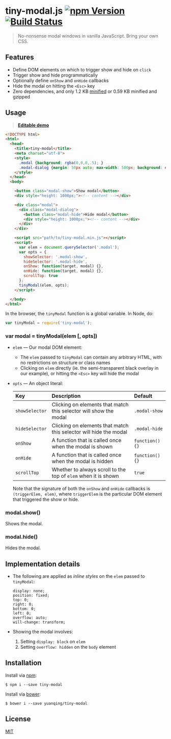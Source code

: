 # tiny-modal.js [![npm Version](http://img.shields.io/npm/v/tiny-modal.svg?style=flat)](https://www.npmjs.org/package/tiny-modal) [![Build Status](https://img.shields.io/travis/yuanqing/tiny-modal.svg?branch=master&style=flat)](https://travis-ci.org/yuanqing/tiny-modal)

> No-nonsense modal windows in vanilla JavaScript. Bring your own CSS.

## Features

- Define DOM elements on which to trigger show and hide on `click`
- Trigger show and hide programmatically
- Optionally define `onShow` and `onHide` callbacks
- Hide the modal on hitting the `<Esc>` key
- Zero dependencies, and only 1.2 KB [minified](tiny-modal.min.js) or 0.59 KB minified and gzipped

## Usage

> [**Editable demo**](http://jsfiddle.net/98k622ah/)

```html
<!DOCTYPE html>
<html>
  <head>
    <title>tiny-modal</title>
    <meta charset="utf-8">
    <style>
      .modal {background: rgba(0,0,0,.5); }
      .modal-dialog {margin: 50px auto; max-width: 500px; background: #fff; }
    </style>
  </head>
  <body>

    <button class="modal-show">Show modal</button>
    <div style="height: 1000px;"><!-- content --></div>

    <div class="modal">
      <div class="modal-dialog">
        <button class="modal-hide">Hide modal</button>
        <div style="height: 1000px;"><!-- content --></div>
      </div>
    </div>

    <script src="path/to/tiny-modal.min.js"></script>
    <script>
      var elem = document.querySelector('.modal');
      var opts = {
        showSelector: '.modal-show',
        hideSelector: '.modal-hide',
        onShow: function(target, modal) {},
        onHide: function(target, modal) {},
        scrollTop: true
      };
      tinyModal(elem, opts);
    </script>

  </body>
</html>
```

In the browser, the `tinyModal` function is a global variable. In Node, do:

```js
var tinyModal = require('tiny-modal');
```

### var modal = tinyModal(elem [, opts])

- `elem` &mdash; Our modal DOM element:

  - The `elem` passed to `tinyModal` can contain any arbitrary HTML, with no restrictions on structure or class names
  - Clicking on `elem` directly (ie. the semi-transparent black overlay in our example), or hitting the `<Esc>` key will hide the modal

- `opts` &mdash; An object literal:

  Key | Description | Default
  :--|:--|:--
  `showSelector` | Clicking on elements that match this selector will show the modal | `.modal-show`
  `hideSelector` | Clicking on elements that match this selector will hide the modal | `.modal-hide`
  `onShow` | A function that is called once when the modal is shown | `function() {}`
  `onHide` | A function that is called once when the modal is hidden | `function() {}`
  `scrollTop` | Whether to always scroll to the top of `elem` when it is shown | `true`

  Note that the signature of both the `onShow` and `onHide` callbacks is `(triggerElem, elem)`, where `triggerElem` is the particular DOM element that triggered the show or hide.

### modal.show()

Shows the modal.

### modal.hide()

Hides the modal.

## Implementation details

- The following are applied as *inline styles* on the `elem` passed to `tinyModal`:

  ```
  display: none;
  position: fixed;
  top: 0;
  right: 0;
  bottom: 0;
  left: 0;
  overflow: auto;
  will-change: transform;
  ```

- Showing the modal involves:

  1. Setting `display: block` on `elem`
  2. Setting `overflow: hidden` on the `body` element

## Installation

Install via [npm](https://npmjs.com):

```
$ npm i --save tiny-modal
```

Install via [bower](http://bower.io):

```
$ bower i --save yuanqing/tiny-modal
```

## License

[MIT](LICENSE)
